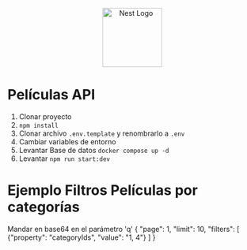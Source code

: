 <p align="center">
  <a href="http://nestjs.com/" target="blank"><img src="https://nestjs.com/img/logo-small.svg" width="120" alt="Nest Logo" /></a>
</p>

# Películas API


1. Clonar proyecto
2. ```npm install```
3. Clonar archivo ```.env.template``` y renombrarlo a ```.env```
4. Cambiar variables de entorno
5. Levantar Base de datos
``` docker compose up -d ```
6. Levantar ```npm run start:dev```


# Ejemplo Filtros Películas por categorías
Mandar en base64 en el parámetro 'q'
{
  "page": 1,
  "limit": 10,
  "filters": [
    {"property": "categoryIds", "value": "1, 4"}
  ]
}